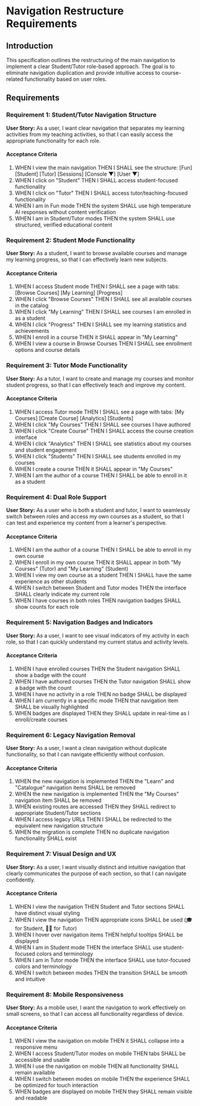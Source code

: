 # Navigation Restructure Requirements

## Introduction

This specification outlines the restructuring of the main navigation to implement a clear Student/Tutor role-based approach. The goal is to eliminate navigation duplication and provide intuitive access to course-related functionality based on user roles.

## Requirements

### Requirement 1: Student/Tutor Navigation Structure

**User Story:** As a user, I want clear navigation that separates my learning activities from my teaching activities, so that I can easily access the appropriate functionality for each role.

#### Acceptance Criteria

1. WHEN I view the main navigation THEN I SHALL see the structure: [Fun] [Student] [Tutor] [Sessions] [Console ▼] [User ▼]
2. WHEN I click on "Student" THEN I SHALL access student-focused functionality
3. WHEN I click on "Tutor" THEN I SHALL access tutor/teaching-focused functionality
4. WHEN I am in Fun mode THEN the system SHALL use high temperature AI responses without content verification
5. WHEN I am in Student/Tutor modes THEN the system SHALL use structured, verified educational content

### Requirement 2: Student Mode Functionality

**User Story:** As a student, I want to browse available courses and manage my learning progress, so that I can effectively learn new subjects.

#### Acceptance Criteria

1. WHEN I access Student mode THEN I SHALL see a page with tabs: [Browse Courses] [My Learning] [Progress]
2. WHEN I click "Browse Courses" THEN I SHALL see all available courses in the catalog
3. WHEN I click "My Learning" THEN I SHALL see courses I am enrolled in as a student
4. WHEN I click "Progress" THEN I SHALL see my learning statistics and achievements
5. WHEN I enroll in a course THEN it SHALL appear in "My Learning"
6. WHEN I view a course in Browse Courses THEN I SHALL see enrollment options and course details

### Requirement 3: Tutor Mode Functionality

**User Story:** As a tutor, I want to create and manage my courses and monitor student progress, so that I can effectively teach and improve my content.

#### Acceptance Criteria

1. WHEN I access Tutor mode THEN I SHALL see a page with tabs: [My Courses] [Create Course] [Analytics] [Students]
2. WHEN I click "My Courses" THEN I SHALL see courses I have authored
3. WHEN I click "Create Course" THEN I SHALL access the course creation interface
4. WHEN I click "Analytics" THEN I SHALL see statistics about my courses and student engagement
5. WHEN I click "Students" THEN I SHALL see students enrolled in my courses
6. WHEN I create a course THEN it SHALL appear in "My Courses"
7. WHEN I am the author of a course THEN I SHALL be able to enroll in it as a student

### Requirement 4: Dual Role Support

**User Story:** As a user who is both a student and tutor, I want to seamlessly switch between roles and access my own courses as a student, so that I can test and experience my content from a learner's perspective.

#### Acceptance Criteria

1. WHEN I am the author of a course THEN I SHALL be able to enroll in my own course
2. WHEN I enroll in my own course THEN it SHALL appear in both "My Courses" (Tutor) and "My Learning" (Student)
3. WHEN I view my own course as a student THEN I SHALL have the same experience as other students
4. WHEN I switch between Student and Tutor modes THEN the interface SHALL clearly indicate my current role
5. WHEN I have courses in both roles THEN navigation badges SHALL show counts for each role

### Requirement 5: Navigation Badges and Indicators

**User Story:** As a user, I want to see visual indicators of my activity in each role, so that I can quickly understand my current status and activity levels.

#### Acceptance Criteria

1. WHEN I have enrolled courses THEN the Student navigation SHALL show a badge with the count
2. WHEN I have authored courses THEN the Tutor navigation SHALL show a badge with the count
3. WHEN I have no activity in a role THEN no badge SHALL be displayed
4. WHEN I am currently in a specific mode THEN that navigation item SHALL be visually highlighted
5. WHEN badges are displayed THEN they SHALL update in real-time as I enroll/create courses

### Requirement 6: Legacy Navigation Removal

**User Story:** As a user, I want a clean navigation without duplicate functionality, so that I can navigate efficiently without confusion.

#### Acceptance Criteria

1. WHEN the new navigation is implemented THEN the "Learn" and "Catalogue" navigation items SHALL be removed
2. WHEN the new navigation is implemented THEN the "My Courses" navigation item SHALL be removed
3. WHEN existing routes are accessed THEN they SHALL redirect to appropriate Student/Tutor sections
4. WHEN I access legacy URLs THEN I SHALL be redirected to the equivalent new navigation structure
5. WHEN the migration is complete THEN no duplicate navigation functionality SHALL exist

### Requirement 7: Visual Design and UX

**User Story:** As a user, I want visually distinct and intuitive navigation that clearly communicates the purpose of each section, so that I can navigate confidently.

#### Acceptance Criteria

1. WHEN I view the navigation THEN Student and Tutor sections SHALL have distinct visual styling
2. WHEN I view the navigation THEN appropriate icons SHALL be used (🎓 for Student, 👨‍🏫 for Tutor)
3. WHEN I hover over navigation items THEN helpful tooltips SHALL be displayed
4. WHEN I am in Student mode THEN the interface SHALL use student-focused colors and terminology
5. WHEN I am in Tutor mode THEN the interface SHALL use tutor-focused colors and terminology
6. WHEN I switch between modes THEN the transition SHALL be smooth and intuitive

### Requirement 8: Mobile Responsiveness

**User Story:** As a mobile user, I want the navigation to work effectively on small screens, so that I can access all functionality regardless of device.

#### Acceptance Criteria

1. WHEN I view the navigation on mobile THEN it SHALL collapse into a responsive menu
2. WHEN I access Student/Tutor modes on mobile THEN tabs SHALL be accessible and usable
3. WHEN I use the navigation on mobile THEN all functionality SHALL remain available
4. WHEN I switch between modes on mobile THEN the experience SHALL be optimized for touch interaction
5. WHEN badges are displayed on mobile THEN they SHALL remain visible and readable